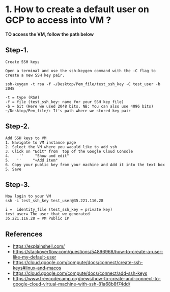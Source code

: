 # 1. How to create a default user on GCP to access into VM ?

  **TO access the VM, follow the path below**

## Step-1.

    Create SSH keys

	Open a terminal and use the ssh-keygen command with the -C flag to create a new SSH key pair.

	ssh-keygen -t rsa -f ~/Desktop/Pem_file/test_ssh_key -C test_user -b 2048

	-t = type (RSA)
	-f = file (test_ssh_key: name for your SSH key file)
	-b = bit (Here we used 2048 bits. NB: You can also use 4096 bits)
	~/Desktop/Pem_file/: It's path where we stored key pair

## Step-2.

    Add SSH keys to VM
	1. Navigate to VM instance page
	2. Select the VM where you waould like to add ssh
	3. Click on "Edit" from  top of the Google Cloud Console
	4.    ''     "Show and edit"
	5.   ''     "+Add item"
	6. Copy your public key from your machine and Add it into the text box
	5. Save 

## Step-3.

    Now login to your VM  
	ssh -i test_ssh_key test_user@35.221.116.28
	
	i =  identity_file (test_ssh_key = private key)
	test_user= The user that we generated
	35.221.116.28 = VM Public IP

## References
- https://explainshell.com/
- https://stackoverflow.com/questions/54896968/how-to-create-a-user-like-my-default-user
- https://cloud.google.com/compute/docs/connect/create-ssh-keys#linux-and-macos
- https://cloud.google.com/compute/docs/connect/add-ssh-keys
- https://www.freecodecamp.org/news/how-to-create-and-connect-to-google-cloud-virtual-machine-with-ssh-81a68b8f74dd/
	
